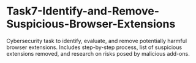 # Task7-Identify-and-Remove-Suspicious-Browser-Extensions
Cybersecurity task to identify, evaluate, and remove potentially harmful browser extensions. Includes step-by-step process, list of suspicious extensions removed, and research on risks posed by malicious add-ons.
